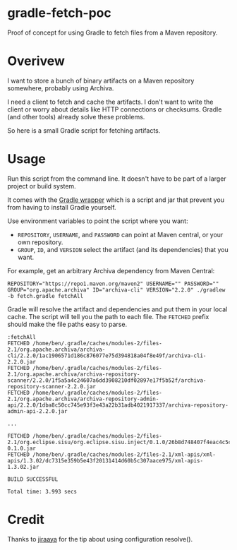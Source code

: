 # gradle-fetch-poc
Proof of concept for using Gradle to fetch files from a Maven repository.

# Overivew
I want to store a bunch of binary artifacts on a Maven repository somewhere, probably using Archiva.

I need a client to fetch and cache the artifacts.  I don't want to write the client or worry about details like HTTP connections or checksums.  Gradle (and other tools) already solve these problems.

So here is a small Gradle script for fetching artifacts.

# Usage
Run this script from the command line.  It doesn't have to be part of a larger project or build system.

It comes with the [Gradle wrapper](https://docs.gradle.org/current/userguide/gradle_wrapper.html) which is a script and jar that prevent you from having to install Gradle yourself.

Use environment variables to point the script where you want:
  * `REPOSITORY`, `USERNAME`, and `PASSWORD` can point at Maven central, or your own repository.
  * `GROUP`, `ID`, and `VERSION` select the artifact (and its dependencies) that you want. 

For example, get an arbitrary Archiva dependency from Maven Central:
```
REPOSITORY="https://repo1.maven.org/maven2" USERNAME="" PASSWORD="" GROUP="org.apache.archiva" ID="archiva-cli" VERSION="2.2.0" ./gradlew -b fetch.gradle fetchAll
```

Gradle will resolve the artifact and dependencies and put them in your local cache.  The script will tell you the path to each file.  The `FETCHED` prefix should make the file paths easy to parse.
```
:fetchAll
FETCHED /home/ben/.gradle/caches/modules-2/files-2.1/org.apache.archiva/archiva-cli/2.2.0/1ac1906571d186c876077e75d394818a04f8e49f/archiva-cli-2.2.0.jar
FETCHED /home/ben/.gradle/caches/modules-2/files-2.1/org.apache.archiva/archiva-repository-scanner/2.2.0/1f5a5a4c24607a6dd3908210df02897e17f5b52f/archiva-repository-scanner-2.2.0.jar
FETCHED /home/ben/.gradle/caches/modules-2/files-2.1/org.apache.archiva/archiva-repository-admin-api/2.2.0/1dba8c50cc745e93f3e43a22b31adb4021917337/archiva-repository-admin-api-2.2.0.jar

...

FETCHED /home/ben/.gradle/caches/modules-2/files-2.1/org.eclipse.sisu/org.eclipse.sisu.inject/0.1.0/26b8d748407f4eac4c5cee33836afd8d5c5286d5/org.eclipse.sisu.inject-0.1.0.jar
FETCHED /home/ben/.gradle/caches/modules-2/files-2.1/xml-apis/xml-apis/1.3.02/dc7315e359b5e43f20131414d60b5c307aace975/xml-apis-1.3.02.jar

BUILD SUCCESSFUL

Total time: 3.993 secs
```

# Credit
Thanks to [jiraaya](https://jiraaya.wordpress.com/2014/06/05/download-non-jar-dependency-in-gradle/) for the tip about using configuration resolve().
